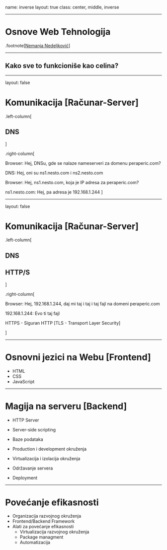 name: inverse
layout: true
class: center, middle, inverse

---

# Osnove Web Tehnologija

.footnote[[Nemanja Nedeljković](https://nemanjan00.org/)]

---

## Kako sve to funkcioniše kao celina? 

---

layout: false

# Komunikacija [Računar-Server]

.left-column[
  ## DNS
]

.right-column[

  Browser: Hej, DNSu, gde se nalaze nameserveri za domenu peraperic.com? 

  DNS: Hej, oni su ns1.nesto.com i ns2.nesto.com

  Browser: Hej, ns1.nesto.com, koja je IP adresa za peraperic.com? 

  ns1.nesto.com: Hej, pa adresa je 192.168.1.244
]

---

layout: false

# Komunikacija [Računar-Server]

.left-column[
  ## DNS
  ## HTTP/S
]

.right-column[

  Browser: Hej, 192.168.1.244, daj mi taj i taj i taj fajl na domeni peraperic.com 

  192.168.1.244: Evo ti taj fajl



  HTTPS - Siguran HTTP [TLS - Transport Layer Security]

]

---

# Osnovni jezici na Webu [Frontend]

- HTML
- CSS
- JavaScript

---

# Magija na serveru [Backend] 

- HTTP Server
- Server-side scripting
- Baze podataka


- Production i development okruženja
- Virtualizacija i izolacija okruženja


- Održavanje servera
- Deployment

---

# Povećanje efikasnosti

- Organizacija razvojnog okruženja
- Frontend/Backend Framework
- Alati za povećanje efikasnosti
	- Virtualizacija razvojnog okruženja
	- Package managment
	- Automatizacija
